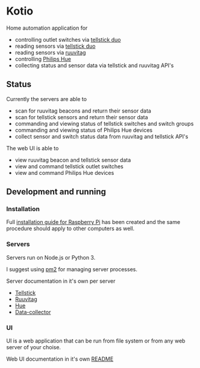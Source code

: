 # Kotio

Home automation application for
* controlling outlet switches via [tellstick duo](http://old.telldus.com/products/tellstick_duo)
* reading sensors via [tellstick duo](http://old.telldus.com/products/tellstick_duo)
* reading sensors via [ruuvitag](https://ruuvitag.com/)
* controlling [Philips Hue](https://www2.meethue.com)
* collecting status and sensor data via tellstick and ruuvitag API's

## Status

Currently the servers are able to
* scan for ruuvitag beacons and return their sensor data
* scan for tellstick sensors and return their sensor data
* commanding and viewing status of tellstick switches and switch groups
* commanding and viewing status of Philips Hue devices
* collect sensor and switch status data from ruuvitag and tellstick API's

The web UI is able to
* view ruuvitag beacon and tellstick sensor data
* view and command tellstick outlet switches
* view and command Philips Hue devices

## Development and running

### Installation

Full [installation guide for Raspberry Pi](rpi_installation.md) has been created and the same procedure should apply to other computers as well.

### Servers

Servers run on Node.js or Python 3.

I suggest using [pm2](https://github.com/Unitech/pm2) for managing server processes.

Server documentation in it's own per server
* [Tellstick](https://github.com/kotio-home-automation/tellstick-server/blob/master/README.md)
* [Ruuvitag](https://github.com/kotio-home-automation/ruuvitag-server/blob/master/README.md)
* [Hue](https://github.com/kotio-home-automation/hue-server/blob/master/README.md)
* [Data-collector](https://github.com/kotio-home-automation/data-collector/blob/master/README.md)

### UI

UI is a web application that can be run from file system or from any web server of your choise.

Web UI documentation in it's own [README](https://github.com/kotio-home-automation/webui/blob/master/README.md)
